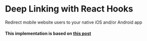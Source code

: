 # Deep Linking with React Hooks
Redirect mobile website users to your native iOS and/or Android app

#### This implementation is based on [this post](https://gist.github.com/diachedelic/0d60233dab3dcae3215da8a4dfdcd434)

